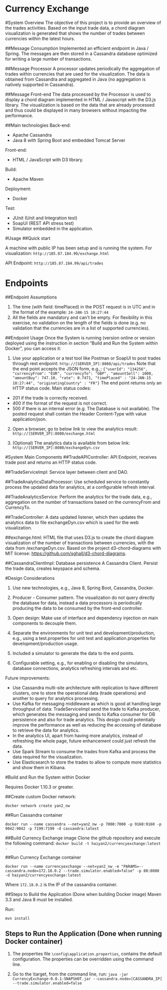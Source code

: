 Currency Exchange 
=================

#System Overview
The objective of this project is to provide an overview of the trades activities. Based on the input trade data, a chord diagram visualization is generated that shows the number of trades between currencies within the latest hours.

##Message Consumption
Implemented an efficient endpoint in Java / Spring. The messages are then stored in a Cassandra database optimized for writing a large number of transactions.

##Message Processor
A processor updates periodically the aggregation of trades within currencies that are used for the visualization. The data is obtained from Cassandra and aggregated in Java (no aggregation is natively supported in Cassandra).

##Message Front-end
The data processed by the Processor is used to display a chord diagram implemented in HTML / Javascript with the D3.js library. The visualization is based on the data that are already processed and thus could be displayed in many browsers without impacting the performance.


##Main technologies
Back-end:
* Apache Cassandra
* Java 8 with Spring Boot and embedded Tomcat Server

Front-end:
* HTML / JavaScript with D3 library.

Build:
* Apache Maven

Deployment:
* Docker

Test:
* JUnit (Unit and Integration test)
* SoapUI (REST API stress test)
* Simulator embedded in the application.

#Usage
##Quick start

A machine with public IP has been setup and is running the system.
For visualization:
```http://185.87.184.99/exchange.html```

API Endpoint:
```http://185.87.184.99/api/trades```
# Endpoints

##Endpoint Assumptions
1. The time (with field: timePlaced) in the POST request is in UTC and in the format of the example: ```24-JAN-15 10:27:44```
2. All the fields are mandatory and can't be empty. For flexibility in this exercise, no validation on the length of the fields is done (e.g. no validation that the currencies are in a list of supported currencies).

##Endpoint Usage
Once the System is running (version online or version deployed using the instruction in section “Build and Run the System within Docker”, you can access it:

1. Use your application or a test tool like Postman or SoapUI to post trades through rest endpoint: 
```http://[SERVER_IP]:8080/api/trades```
Note that the end point accepts the JSON form, e.g.,:
```{"userId": "134256", "currencyFrom": "EUR", "currencyTo": "GBP", "amountSell": 1000, "amountBuy": 747.10, "rate": 0.7471, "timePlaced" : "24-JAN-15 10:27:44", "originatingCountry" : "FR"}```
The end point returns only an HTTP status code. Main status codes:
  * 201 if the trade is correctly received.
  * 400 if the format of the request is not correct.
  * 500 if there is an internal error (e.g. The Database is not available).
The posted request shall contain the Header Content-Type with value application/json.

2. Open a browser, go to below link to view the analytics result:
```http://[SERVER_IP]:8080/exchange.html```

3. (Optional) The analytics data is available from below link:
```http://[SERVER_IP]:8080/exchangeDyn.csv```


#System Main Components
##TradeAPIController: 
API Endpoint, receives trade post and returns an HTTP status code. 
  
##TradeServiceImpl:
Service layer between client and DAO. 

##TradeAnalyticsDataProcessor: 
Use scheduled service to constantly process the updated data for analytics, at a configurable refresh interval.

##TradeAnalyticsService: 
Perform the analytics for the trade data, e.g., aggregation on the number of transactions based on the currencyFrom and CurrencyTo.

##TradeController: 
A data updated listener, which then updates the analytics data to file exchangeDyn.csv which is used for the web visualization.

##exchange.html: 
HTML file that uses D3.js to create the chord diagram visualization of the number of transactions between currencies, with the data from /exchangeDyn.csv.
Based on the project d3-chord-diagrams with MIT license: https://github.com/sghall/d3-chord-diagrams.

##CassandraClientImpl: Database persistence
A Cassandra Client. Persist the trade data, creates keyspace and schema.


#Design Considerations
1. Use new technologies, e.g., Java 8, Spring Boot, Cassandra, Docker. 
2. Producer - Consumer pattern. The visualization do not query directly the database for data, instead a data processors is periodically producing the data to be consumed by the front-end controller. 
3. Open design: Make use of interface and dependency injection on main components to decouple them.
    
4. Separate the environments for unit test and development/production, e.g., using a test.properties for unit test and application.properties for development/production usage.

5. Included a simulator to generate the data to the end points.

6. Configurable setting, e.g., for enabling or disabling the simulators, database connections, analytics refreshing intervals and etc.

Future improvements:
* Use Cassandra multi-site architecture with replication to have different clusters, one to store the operational data (trade operations) and another to query for analytics processing.
* Use Kafka for messaging middleware as which is good at handling large throughput of data: TradeServiceImpl send the trade to Kafka producer, which generates the messaging and sends to Kafka consumer for DB persistence and also for trade analytics. This design could potentially improve the performance as well as reducing the accessing of database to retrieve the data for analytics.
* In the analytics UI, apart from having more analytics, instead of refreshing the whole page, future enhancement could just refresh the data.
* Use Spark Stream to consume the trades from Kafka and process the data required for the visualization.
* Use Elasticsearch to store the trades to allow to compute more statistics and show them in Kibana.




#Build and Run the System within Docker 

Requires Docker 1.10.3 or greater.

##Create custom Docker network:

```
docker network create yan2_nw
```

##Run Cassandra container
```
docker run --name cassandra --net=yan2_nw -p 7000:7000 -p 9160:9160 -p 9042:9042 -p 7199:7199 -d cassandra:latest
```

##Build Currency Exchange image
Clone the github repository and execute the following command:
```docker build -t haiyan2/currencyexchange:latest .```

##Run Currency Exchange container

```
docker run --name currencyexchange --net=yan2_nw -e "PARAMS=--cassandra.node=172.18.0.2 --trade.simulator.enabled=false" -p 80:8080 -d haiyan2/currencyexchange:latest
```

Where ```172.18.0.2``` is the IP of the cassandra container.



##Steps to Build the Application (Done when building Docker image)
Maven 3.3 and Java 8 must be installed.

Run:
```
mvn install
```

## Steps to Run the Application (Done when running Docker container)

1. The properties file ```\config\application.properties```, contains the default configuration. The properties can be overridden using the command line.

2. Go to the \target, from the command line, run:
```java -jar CurrencyExchange-0.0.1-SNAPSHOT.jar --cassandra.node=[CASSANDRA_IP] --trade.simulator.enabled=false```


